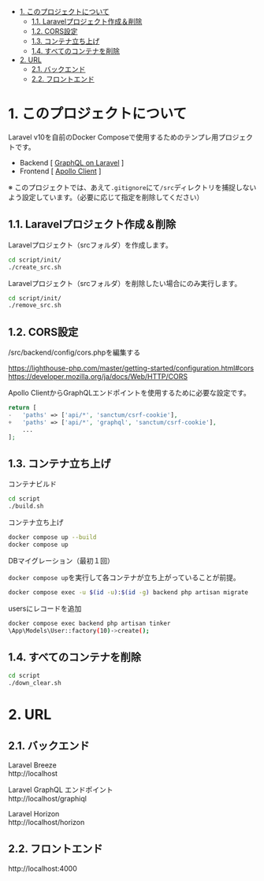- [1. このプロジェクトについて](#1-このプロジェクトについて)
  - [1.1. Laravelプロジェクト作成＆削除](#11-laravelプロジェクト作成削除)
  - [1.2. CORS設定](#12-cors設定)
  - [1.3. コンテナ立ち上げ](#13-コンテナ立ち上げ)
  - [1.4. すべてのコンテナを削除](#14-すべてのコンテナを削除)
- [2. URL](#2-url)
  - [2.1. バックエンド](#21-バックエンド)
  - [2.2. フロントエンド](#22-フロントエンド)

# 1. このプロジェクトについて

Laravel v10を自前のDocker Composeで使用するためのテンプレ用プロジェクトです。

- Backend [ [GraphQL on Laravel](https://lighthouse-php.com/) ]
- Frontend [ [Apollo Client](https://www.apollographql.com/docs/react/get-started/) ]

※ このプロジェクトでは、あえて`.gitignore`にて`/src`ディレクトリを捕捉しないよう設定しています。（必要に応じて指定を削除してください）

## 1.1. Laravelプロジェクト作成＆削除

Laravelプロジェクト（srcフォルダ）を作成します。

```sh
cd script/init/
./create_src.sh
```

Laravelプロジェクト（srcフォルダ）を削除したい場合にのみ実行します。

```sh
cd script/init/
./remove_src.sh
```

## 1.2. CORS設定

/src/backend/config/cors.phpを編集する

https://lighthouse-php.com/master/getting-started/configuration.html#cors
https://developer.mozilla.org/ja/docs/Web/HTTP/CORS

Apollo ClientからGraphQLエンドポイントを使用するために必要な設定です。

```php
return [
-   'paths' => ['api/*', 'sanctum/csrf-cookie'],
+   'paths' => ['api/*', 'graphql', 'sanctum/csrf-cookie'],
    ...
];
```

## 1.3. コンテナ立ち上げ

コンテナビルド

```sh
cd script
./build.sh
```

コンテナ立ち上げ

```sh
docker compose up --build
docker compose up
```

DBマイグレーション（最初１回）

`docker compose up`を実行して各コンテナが立ち上がっていることが前提。

```sh
docker compose exec -u $(id -u):$(id -g) backend php artisan migrate
```

usersにレコードを追加

```sh
docker compose exec backend php artisan tinker
\App\Models\User::factory(10)->create();
```

## 1.4. すべてのコンテナを削除

```sh
cd script
./down_clear.sh
```

# 2. URL

## 2.1. バックエンド

Laravel Breeze  
http://localhost

Laravel GraphQL エンドポイント  
http://localhost/graphiql

Laravel Horizon  
http://localhost/horizon

## 2.2. フロントエンド

http://localhost:4000
